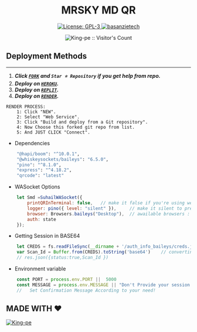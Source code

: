 <h1 align="center"> MRSKY MD QR </h1>

  <html>
   <body>
  <p align="center">  
  <a aria-label="FORK" href="https://github.com/King-pe/mrsky-md-qr/fork" target="_blank">
    <img alt="License: GPL-3" src="https://img.shields.io/github/stars/King-pe/mrsky-md-qr?style=social" target="_blank" />
  </a>
  <a aria-label="Suhail_Md is free to use" href="https://youtube.com/@basanzietech" target="_blank">
    <img alt="basanzietech" src="https://img.shields.io/youtube/channel/subscribers/UCU071AMRqcd5mfTdCgJFwPg" target="_blank" />
  </a>
    <p align="center"><img src="https://profile-counter.glitch.me/{smd-web-qr}/count.svg" alt="King-pe :: Visitor's Count" /></p>

     
  </body>
</html>


## Deployment Methods
---
1.  ***Click [`FORK`](https://github.com/King-pe/mrsky-md-qr/fork) and `Star ⭐ Repository` if you get help from repo.***
2.  ***Deploy on [`HEROKU`](https://dashboard.heroku.com/new?template=https://github.com/King-pe/mrsky-md-qr).***
3.  ***Deploy on [`REPLIT`](https://replit.com/github/mrsky-md-qr/mrsky-md-qr).***
4. ***Deploy on [`RENDER`](https://dashboard.render.com/login).***
```
RENDER PROCESS:
    1: Click "NEW".
    2: Select "Web Service".
    3: Click "Build and deploy from a Git repository".
    4: Now Choose this forked git repo from list.
    5: And JUST CLICK "Connect". 
```




- Dependencies
```sh
    "@hapi/boom": "^10.0.1",
    "@whiskeysockets/baileys": "6.5.0",      
    "pino": "^8.1.0",
    "express": "^4.18.2",
    "qrcode": "latest"
```


- WASocket Options
```js
    let Smd =SuhailWASocket({ 
        printQRInTerminal: false,   // make it false if you're using web
        logger: pino({ level: "silent" }),     // make it silent to prevent baileys buffering
        browser: Browsers.baileys("Desktop"),  // awailable browsers : ubuntu, macOS, baileys.
        auth: state 
    });
```



- Getting Session in BASE64
```js
    let CREDS = fs.readFileSync(__dirname + '/auth_info_baileys/creds.json')
    var Scan_Id = Buffer.from(CREDS).toString('base64')    // converting into Base64 ---- IMPLEMENT ACCOEDING TO YOUR NEED
    // res.json({status:true,Scan_Id })
```




- Environment variable
```js
    const PORT = process.env.PORT ||  5000
    const MESSAGE = process.env.MESSAGE || "Don't Provide your session id to someone!" 
    //   Set Confirmation Message According to your need! 
```









## MADE WITH ❤️
[![King-pe](https://github.com/King-pe.png?size=300)](https://github.com/King-pe)
